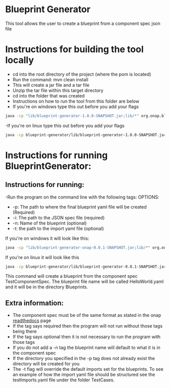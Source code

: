 # Blueprint Generator 

This tool allows the user to create a blueprint from a component spec json file 

# Instructions for building the tool locally
- cd into the root directory of the project (where the pom is located)
- Run the command: mvn clean install
- This will create a jar file and a tar file
- Unzip the tar file within this target directory
- cd into the folder that was created
- Instructions on how to run the tool from this folder are below
- If you're on windows type this out before you add your flags 

```bash
java -cp "lib/blueprint-generator-1.0.0-SNAPSHOT.jar;lib/*" org.onap.blueprintgenerator.core.BlueprintGenerator
```

-If you're on linux type this out before you add your flags

```bash
java -cp blueprint-generator/lib/blueprint-generator-1.0.0-SNAPSHOT.jar:blueprint-generator/lib/* org.onap.blueprintgenerator.core.BlueprintGenerator
```


# Instructions for running BlueprintGenerator:

## Instructions for running:


-Run the program on the command line with the following tags:
OPTIONS:
- -p: The path to where the final blueprint yaml file will be created (Required)
- -i: The path to the JSON spec file (required)
- -n: Name of the blueprint (optional)
- -t: the path to the import yaml file (optional)


If you're on windows it will look like this:
 
```bash
java -cp "lib/blueprint-generator-onap-0.0.1-SNAPSHOT.jar;lib/*" org.onap.blueprintgenerator.core.BlueprintGenerator -p Blueprints -i ComponentSpecs/TestComponentSpec.json -n HelloWorld
```

If you're on linux it will look like this

```bash
java -cp blueprint-generator/lib/blueprint-generator-0.0.1-SNAPSHOT.jar:blueprint-generator/lib/* org.onap.blueprintgenerator.core.BlueprintGenerator -p Blueprints -i ComponentSpecs/TestComponentSpec.json -n HelloWorld
```

This command will create a blueprint from the component spec TestComponentSpec. The blueprint file name will be called HelloWorld.yaml and it will be in the directory Blueprints.

## Extra information:
- The component spec must be of the same format as stated in the onap [readthedocs](https://onap.readthedocs.io/en/latest/submodules/dcaegen2.git/docs/sections/components/component-specification/common-specification.html#working-with-component-specs) page 
- If the tag says required then the program will not run without those tags being there
- If the tag says optional then it is not necessary to run the program with those tags
- If you do not add a -n tag the blueprint name will default to what it is in the component spec
- If the directory you specified in the -p tag does not already exist the directory will be created for you
- The -t flag will override the default imports set for the blueprints. To see an example of how the import yaml file should be structured see the testImports.yaml file under the folder TestCases.
